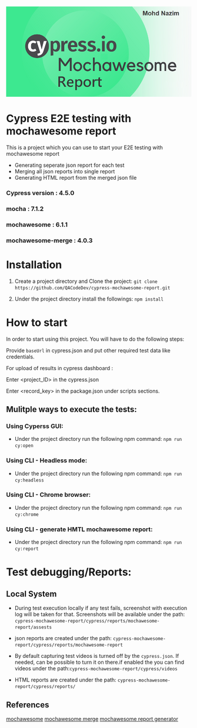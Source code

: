 ![project Logo](/git_project_logo.png)

# Cypress E2E testing with mochawesome report

This is a project which you can use to start your E2E testing with mochawesome report

- Generating seperate json report for each test
- Merging all json reports into single report
- Generating HTML report from the merged json file

### Cypress version : 4.5.0
### mocha : 7.1.2
### mochawesome : 6.1.1
### mochawesome-merge : 4.0.3

# Installation  

1. Create a project directory and Clone the project: 
```git clone https://github.com/QACodeDev/cypress-mochawesome-report.git``` 

2. Under the project directory install the followings: 
```npm install```

# How to start

In order to start using this project. You will have to do the following steps:

 Provide `baseUrl` in cypress.json and put other required test data like credentials.

For upload of results in cypress dashboard :

 Enter <project_ID> in the cypress.json
 
 Enter <record_key> in the package.json under scripts sections.

## **Mulitple ways to execute the tests**:

### Using Cyperss GUI:
* Under the project directory run the following npm command: `npm run cy:open`
### Using CLI - Headless mode:
* Under the project directory run the following npm command: `npm run cy:headless`
### Using CLI - Chrome browser:
* Under the project directory run the following npm command: `npm run cy:chrome`
### Using CLI - generate HMTL mochawesome report:
* Under the project directory run the following npm command: `npm run cy:report`

# Test debugging/Reports:

## Local System

* During test execution locally if any test fails, screenshot with execution log will be taken for that. Screenshots will be available under the path: ```cypress-mochawesome-report/cypress/reports/mochawesome-report/assests``` 

* json reports are created under the path: ```cypress-mochawesome-report/cypress/reports/mochawesome-report``` 

* By default capturing test videos is turned off by the ```cypress.json```. If needed, can be possible to turn it on there.if enabled the you can find videos under the path:```cypress-mochawesome-report/cypress/videos``` 

* HTML reports are created under the path: ```cypress-mochawesome-report/cypress/reports/```

## References

[mochawesome](https://github.com/adamgruber/mochawesome)
[mochawesome merge](https://github.com/Antontelesh/mochawesome-merge)
[mochawesome report generator](https://github.com/adamgruber/mochawesome-report-generator)

